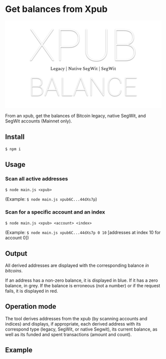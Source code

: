 # Get balances from Xpub

![XPUB](./logo.png)

From an xpub, get the balances of Bitcoin legacy, native SegWit, and SegWit accounts (Mainnet only).

## Install

`$ npm i`

## Usage

### Scan all active addresses

`$ node main.js <xpub>`

(Example: `$ node main.js xpub6C...44dXs7p`)

### Scan for a specific account and an index

`$ node main.js <xpub> <account> <index>`

(Example: `$ node main.js xpub6C...44dXs7p 0 10` [addresses at index 10 for account 0])

## Output

All derived addresses are displayed with the corresponding balance _in bitcoins_. 

If an address has a non-zero balance, it is displayed in blue. If it has a zero balance, in grey. If the balance is erroneous (not a number) or if the request fails, it is displayed in red.

## Operation mode

The tool derives addresses from the xpub (by scanning accounts and indices) and displays, if appropriate, each derived address with its correspond type (legacy, SegWit, or native Segwit), its current balance, as well as its funded and spent transactions (amount and count).

## Example

```
```